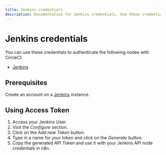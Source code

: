 ```yaml
---
title: Jenkins credentials
description: Documentation for Jenkins credentials. Use these credentials to authenticate Jenkins in n8n, a workflow automation platform.
---
```


# Jenkins credentials

You can use these credentials to authenticate the following nodes with CircleCI.

- [Jenkins](/integrations/builtin/app-nodes/n8n-nodes-base.jenkins/)


## Prerequisites

Create an account on a [Jenkins](https://www.jenkins.io/) instance.

## Using Access Token

1. Access your Jenkins User.
2. Visit the *Configure* section.
3. Click on the *Add new Token* button.
4. Type in a name for your token and click on the *Generate* button.
5. Copy the generated API Token and use it with your Jenkins API node credentials in n8n.


